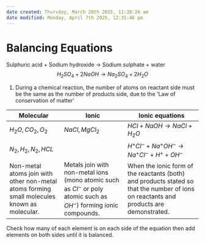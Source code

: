 ```yaml
---
date created: Thursday, March 20th 2025, 11:38:26 am
date modified: Monday, April 7th 2025, 12:31:46 pm
---
```


# Balancing Equations
Sulphuric acid + Sodium hydroxide -> Sodium sulphate + water
$$
H_{2}SO_{4}+2NaOH \to Na_{2}SO_{4}+2H_{2}O
$$
1. During a chemical reaction, the number of atoms on reactant side must be the same as the number of products side, due to the 'Law of conservation of matter'

| Molecular                                                                                   | Ionic                                                                                                               | Ionic equations                                                                                                                        |
| ------------------------------------------------------------------------------------------- | ------------------------------------------------------------------------------------------------------------------- | -------------------------------------------------------------------------------------------------------------------------------------- |
| $H_{2}O,CO_{2},O_{2}$                                                                       | $NaCl,MgCl_{2}$                                                                                                     | $HCl+NaOH\to NaCl+H_{2}O$                                                                                                              |
| $N_{2},H_{2},N_{2},HCL$                                                                     |                                                                                                                     | $H^+Cl^-+Na^+OH^-\to Na^+Cl^-+H^++OH^-$                                                                                                |
| Non-metal atoms join with other non-metal atoms forming small molecules known as molecular. | Metals join with non-metal ions (mono atomic such as $Cl^-$ or poly atomic such as $OH^-$) forming ionic compounds. | When the ionic form of the reactants (both) and products stated so that the number of ions on reactants and products are demonstrated. |

Check how many of each element is on each side of the equation then add elements on both sides until it is balanced.